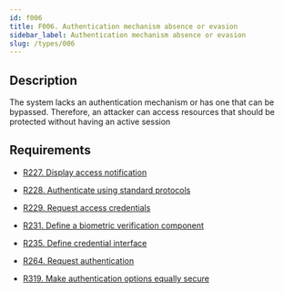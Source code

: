 ```yaml
---
id: f006
title: F006. Authentication mechanism absence or evasion
sidebar_label: Authentication mechanism absence or evasion
slug: /types/006
---
```


## Description

The system lacks an authentication mechanism or has one that can be bypassed.
Therefore, an attacker can access resources that should be protected without
having an active session

## Requirements

- [R227. Display access notification](https://fluidattacks.com/products/rules/list/227/)

- [R228. Authenticate using standard protocols](https://fluidattacks.com/products/rules/list/228/)

- [R229. Request access credentials](https://fluidattacks.com/products/rules/list/229/)

- [R231. Define a biometric verification component](https://fluidattacks.com/products/rules/list/231/)

- [R235. Define credential interface](https://fluidattacks.com/products/rules/list/235/)

- [R264. Request authentication](https://fluidattacks.com/products/rules/list/264/)

- [R319. Make authentication options equally secure](https://fluidattacks.com/products/rules/list/319/)

